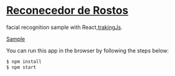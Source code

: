 # [Reconecedor de Rostos](https://imagem-8a58a.firebaseapp.com)  


facial recognition sample with React,[trakingJs](https://trackingjs.com/). 

[Sample](https://imagem-8a58a.firebaseapp.com)

You can run this app in the browser by following the steps below:

```bash
$ npm install
$ npm start
```   